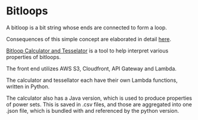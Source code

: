 # Bitloops

A bitloop is a bit string whose ends are connected to form a loop.

Consequences of this simple concept are elaborated in detail [here](https://symbolfigures.io/bitloops.html).

[Bitloop Calculator and Tesselator](https://symbolfigures.io/bitloops/bitcalc.html) is a tool to help interpret various properties of bitloops.

The front end utilizes AWS S3, Cloudfront, API Gateway and Lambda.

The calculator and tessellator each have their own Lambda functions, written in Python.

The calculator also has a Java version, which is used to produce properties of power sets. This is saved in .csv files, and those are aggregated into one .json file, which is bundled with and referenced by the python version.